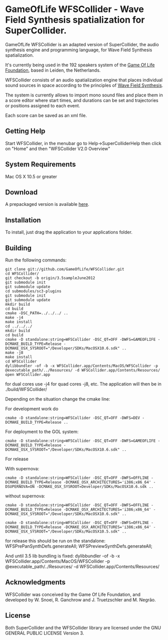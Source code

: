 GameOfLife WFSCollider - Wave Field Synthesis spatialization for SuperCollider.
===============================================================================

GameOfLife WFSCollider is an adapted version of SuperCollider, the audio synthesis engine and programming language, for Wave Field Synthesis spatialization.

It's currently being used in the 192 speakers system of the [Game Of Life Foundation](http://gameoflife.nl/en), based in Leiden, the Netherlands.

WFSCollider consists of an audio spatialization engine that places individual sound sources in space according to the principles of [Wave Field Synthesis](http://en.wikipedia.org/wiki/Wave_field_synthesis).

The system is currently allows to import mono sound files and place them in a score editor where start times, and durations can be set and trajectories or positions assigned to each event.

Each score can be saved as an xml file.

## Getting Help ##

Start WFSCollider, in the menubar go to Help->SuperColliderHelp then click on "Home" and then "WFSCollider V2.0 Overview"

## System Requirements ##

Mac OS X 10.5 or greater

## Download ##

A prepackaged version is available [here](http://www.woutersnoei.nl/wfs/).

## Installation ##

To install, just drag the application to your applications folder.

## Building ##

Run the following commands:

```
git clone git://github.com/GameOfLife/WFSCollider.git
cd WFSCollider/
git checkout -b origin/3.5sampleJune2012
git submodule init
git submodule update
cd submodules/sc3-plugins
git submodule init
git submodule update
mkdir build
cd build
cmake -DSC_PATH=../../../ ..
make -j4
make install
cd ../../../
mkdir build
cd build
cmake -D standalone:string=WFSCollider -DSC_QT=OFF -DWFS=GAMEOFLIFE -DCMAKE_BUILD_TYPE=Release -DCMAKE_OSX_SYSROOT="/Developer/SDKs/MacOSX10.6.sdk" ..
make -j8
make install
cd WFSCollider
dylibbundler -of -b -x WFSCollider.app/Contents/MacOS/WFSCollider -p @executable_path/../Resources/ -d WFSCollider.app/Contents/Resources/
open WFSCollider.app
```

for dual cores use -j4 for quad cores -j8, etc. The application will then be in ./build/WFSCollider/

Depending on the situation change the cmake line:

For development work do

    cmake -D standalone:string=WFSCollider -DSC_QT=OFF -DWFS=DEV -DCMAKE_BUILD_TYPE=Release ..

For deployment to the GOL system:

    cmake -D standalone:string=WFSCollider -DSC_QT=OFF -DWFS=GAMEOFLIFE -DCMAKE_BUILD_TYPE=Release -DCMAKE_OSX_SYSROOT="/Developer/SDKs/MacOSX10.6.sdk" ..

For release

With supernova:

    cmake -D standalone:string=WFSCollider -DSC_QT=OFF -DWFS=OFFLINE -DCMAKE_BUILD_TYPE=Release -DCMAKE_OSX_ARCHITECTURES='i386;x86_64' -DSUPERNOVA=ON -DCMAKE_OSX_SYSROOT=Developer/SDKs/MacOSX10.6.sdk ..

without supernova:

    cmake -D standalone:string=WFSCollider -DSC_QT=OFF -DWFS=OFFLINE -DCMAKE_BUILD_TYPE=Release -DCMAKE_OSX_ARCHITECTURES='i386;x86_64' -DCMAKE_OSX_SYSROOT="/Developer/SDKs/MacOSX10.6.sdk" ..

    cmake -D standalone:string=WFSCollider -DSC_QT=OFF -DWFS=OFFLINE -DCMAKE_BUILD_TYPE=Release -DCMAKE_OSX_ARCHITECTURES='i386;x86_64' -DCMAKE_OSX_SYSROOT="/Developer/SDKs/MacOSX10.5.sdk" ..

for release this should be run on the standalone:
WFSPrePanSynthDefs.generateAll;
WFSPreviewSynthDefs.generateAll;

And until 3.5 lib bundling is fixed:
    dylibbundler -of -b -x WFSCollider.app/Contents/MacOS/WFSCollider -p @executable_path/../Resources/ -d WFSCollider.app/Contents/Resources/    

## Acknowledgments ##
WFSCollider was conceived by the Game Of Life Foundation, and developed by W. Snoei, R. Ganchrow and J. Truetzschler and M. Negrão.

## License ##
Both SuperCollider and the WFSCollider library are licensed under the GNU GENERAL PUBLIC LICENSE Version 3.  

